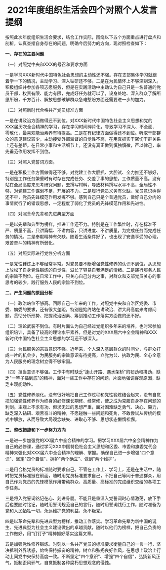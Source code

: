 #  2021年度组织生活会四个对照个人发言提纲

按照此次年度组织生活会要求，结合工作实际，围绕以下五个方面重点进行盘点和剖析，认真查摆自身存在的问题，明确今后努力的方向，现对照检查如下：

**一、存在的主要问题**

（一）对照党中央和XXX的号召和要求方面

一是学习XXX新时代中国特色社会思想的主动性还不强。存在支部集体学习就跟着学一下的情况，主动学习、深入钻研还不够。二是在为民情怀上不够深刻深入。积极组织并参加各项志愿服务，但是在实践活动中主动认为自己只是一名普通的党员干部，权责有限、能力有限，完成好任务就可以了，设身处地、深入群众了解所思所盼，千方百计、解放思想破解群众急难愁盼方面还需要进一步的加力。

（二）对照新时代合格共产党员标准方面

一是在讲政治方面做得还不到位。对XXX新时代中国特色社会主义思想和党的XXX届历次全会精神的学习，存在学习时间碎片化，导致学习不深入、不全面、零散化，最喜欢能治素养有待提高。二是在有纪律方面做得还不到位。听取干部群众的意见建议较少，主动接受外部监督的自觉性不高，在用真抓实干密切干群关系上还有差距。在日常小事和生活细节上，还没有真正做到慎独慎微，严以律己，率先垂范作用发挥不到位。

（三）对照入党誓词方面。

一是在积极工作方面做得还不够。对党建工作大胆抓、大胆试、全力推还不够好，特别是工作任务繁重时有时存在完成任务、交差了事的思想，工作质量不高。没有站在全局高度来思考研究问题，去撰写材料，导致材料撰写水平不高，全局性不够，对党建工作谋划不足，开展的不力。二是履行党员义务有欠缺。党员意识树得还不牢，党员先锋模范作用发挥不够。感到自己只是个普通党员，做好自己分内的事情就行了的错误思想，一定程度了弱化了党员的先锋模范作用和先进性。

（四）对照革命先辈和先进典型方面

一是以先辈和典型为榜样，推进工作还不力。特别是在工作繁忙时，存在标准不严、质量不高，只讲篇幅、不讲内容，只讲进度、不讲质量，为完成任务而完成任务的情况。二是奉献精神有欠缺。随着生活条件好了，也出现了安逸享受的心理，艰苦奋斗的精神有所弱化。

（五）对照实际进行党性分析方面

一是党性锺炼上不够经常平常。对党员要不断增强党性修养的认识不到位，从思想上放松了自身党性锻炼的自觉性，滋长了容易自我满足的情绪。二是践行服务人民的宗旨不到位。在日常工作中，只关心自己分内之事，对群众和支部党员关心的事思考的较少，践行服务人民的宗旨不到位。

**二、产生问题的原因分析**

（一）政治站位不够高。回顾自己一年来的工作，对照党中央和自治区党委、市委、旗委的要求，还有很大差距，特别是始终站在讲政治、讲大局高度来考虑问题，贯彻分析形势、把握政治因素、筹划推动工作落实方面做的还不好。

（二）理论武装不到位。有时片面认为自己经过党组织多年来的培养，也时常参加组织培训，具备了较高的理论水平素养，但是对党的XXX届六中全会精神和XXX新时代中国特色社会主义思想的学习还不够深入。

（三）为民服务的宗旨意识不强。近年来，个人深入基层群众的时间少，与群众打成一片的机会少，为民服务的宗旨意识有待提高，立党为公、执政为民、全心全意为人民服务的理念树立得不够牢固。

（四）担当意识不够强。工作中有时缺乏"逢山开路、遇水架桥"的韧劲和拼劲，缺乏"一竿子插到底"的精神，面对一些工作中存在的问题，片面地强调客观原因，缺乏主观能动性。

（五）党性修养淡化。没有很好地把自己工作过程和党性锻炼结合起来，没有自觉把加强党性修养作为终身的必修课长期修、经常修，使之成为克服自身存在问题的利剑。主观上不求有功、但求无过的思想严重，面对困难缺乏勇气、决心、毅力，缺乏深入钻研、艰苦奋斗的精神，不愿碰触一些问题和死角，不敢尝试从传统的模式中解放，从而导致大局观念缺失、进取心不够、思想状态懒惰松懈。

**三、整改措施和下一步努力方向**

一是进一步加强党的XX届六中全会精神的学习。把学习XXX届六中全会精神作为自己的必修课，通过学习XXX中国特色社会主义思想和区委、市委和旗委党代会精神来强化对XXX届六中全会精神的理解、掌握。确保自己进一步增强"四个意识"、坚定"四个自信"、拥护"两个确立"、做到"两个维护"。

二是用合格党员的标准随时要求自己。不管在工作上、学习上，还是在生活中，随时把党员标准挺在前面，随时用党员标准要求自己，不把自己等同于普通群众，用自己作为党员的先锋模范作用带动群众，高质量、高标准的完成组织交给的各项工作任务。

三是将入党誓词铭记在心、刻进骨髓。不能只是重温入党誓词时心情激荡，放下手后也要随时铭记，随时用誓词规范自己的言行，随时用誓词践行工作，随时准备为党和人民牺牲一切，永远维护党的利益，永不叛党。

四是以革命先辈和先进典型为榜样，推动工作落实。学习革命先辈为新中国的诞生、先进典型为社会主义建设做出的卓越贡献，随时以他们为榜样，把自己负责的工作做好，用"钉钉子"精神抓好落实这篇文章。

五是加强党性修养锻炼。时刻以一名共产党员的标准要求衡量自己的一言一行，坚决抵制外界诱惑，始终保持振奋的精神，树立和弘扬良好作风，在思想上政治上行动上同党中央保持高度一致。不断坚定"四个意识"、增强"四个自信"，弘扬新风正气，抵制歪风邪气，自觉抵制各种腐朽思想观念的侵蚀。
